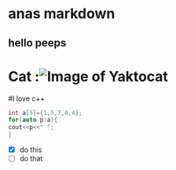 # anas markdown
## hello peeps
# Cat :![Image of Yaktocat](https://octodex.github.com/images/yaktocat.png)
#I love c++
```C++
int a[5]={1,5,7,8,4};
for(auto p:a){
cout<<p<<" ";
}
```

- [x] do this
- [ ] do that
